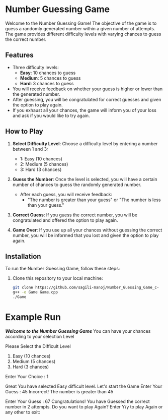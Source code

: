 # Number Guessing Game

Welcome to the Number Guessing Game! The objective of the game is to guess a randomly generated number within a given number of attempts. The game provides different difficulty levels with varying chances to guess the correct number. 

## Features
- Three difficulty levels:
  - **Easy**: 10 chances to guess
  - **Medium**: 5 chances to guess
  - **Hard**: 3 chances to guess
- You will receive feedback on whether your guess is higher or lower than the generated number.
- After guessing, you will be congratulated for correct guesses and given the option to play again.
- If you exhaust all your chances, the game will inform you of your loss and ask if you would like to try again.

## How to Play
1. **Select Difficulty Level**: Choose a difficulty level by entering a number between 1 and 3:
   - 1: Easy (10 chances)
   - 2: Medium (5 chances)
   - 3: Hard (3 chances)
   
2. **Guess the Number**: Once the level is selected, you will have a certain number of chances to guess the randomly generated number.
   - After each guess, you will receive feedback:
     - "The number is greater than your guess" or "The number is less than your guess."
   
3. **Correct Guess**: If you guess the correct number, you will be congratulated and offered the option to play again.
   
4. **Game Over**: If you use up all your chances without guessing the correct number, you will be informed that you lost and given the option to play again.

## Installation

To run the Number Guessing Game, follow these steps:

1. Clone this repository to your local machine:
   ```bash
   git clone https://github.com/sagili-manoj/Number_Guessing_Game_c-
   g++ -o Game Game.cpp
   ./Game

# Example Run
*************Welcome to the Number Guessing Game*************
You can have your chances according to your selection Level

Please Select the Difficult Level
1. Easy (10 chances)
2. Medium (5 chances)
3. Hard (3 chances)

Enter Your Choice : 1

Great You have selected Easy difficult level.
Let's start the Game
Enter Your Guess : 45
Incorrect! The number is greater than 45

Enter Your Guess : 67
Congratulations! You have Guessed the correct number in 2 attempts.
Do you want to play Again? Enter Y/y to play Again or any other to exit:
